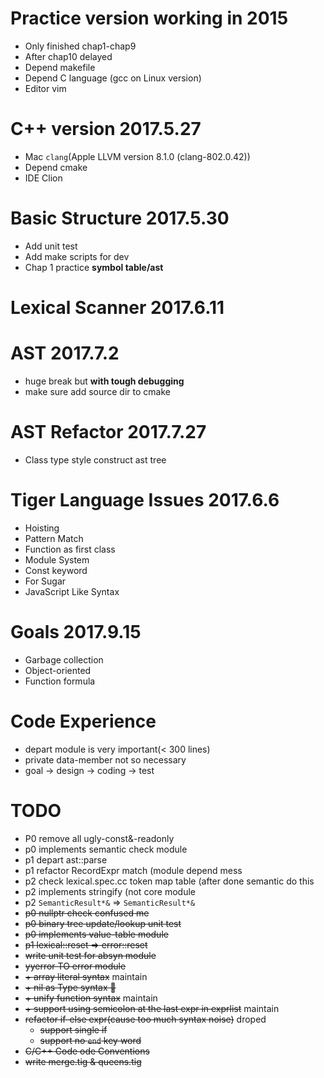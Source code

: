 # Practice version working in 2015

* Only finished chap1-chap9
* After chap10 delayed
* Depend makefile
* Depend C language (gcc on Linux version)
* Editor vim

# C++ version 2017.5.27

* Mac `clang`(Apple LLVM version 8.1.0 (clang-802.0.42))
* Depend cmake
* IDE Clion

# Basic Structure 2017.5.30

* Add unit test
* Add make scripts for dev
* Chap 1 practice __symbol table/ast__

# Lexical Scanner 2017.6.11

# AST 2017.7.2

* huge break but __with tough debugging__
* make sure add source dir to cmake

# AST Refactor 2017.7.27

* Class type style construct ast tree  

# Tiger Language Issues 2017.6.6

* Hoisting
* Pattern Match
* Function as first class
* Module System
* Const keyword
* For Sugar
* JavaScript Like Syntax

# Goals 2017.9.15

* Garbage collection
* Object-oriented
* Function formula

# Code Experience

* depart module is very important(< 300 lines)
* private data-member not so necessary
* goal -> design -> coding -> test

# TODO
* P0 remove all ugly-const&-readonly
* p0 implements semantic check module 
* p1 depart ast::parse
* p1 refactor RecordExpr match (module depend mess
* p2 check lexical.spec.cc token map table (after done semantic do this
* p2 implements stringify (not core module
* p2 `SemanticResult*&` => `SemanticResult*&`
* ~~p0 nullptr check confused me~~
* ~~p0 binary tree update/lookup unit test~~
* ~~p0 implements value-table module~~
* ~~p1 lexical::reset => error::reset~~
* ~~write unit test for absyn module~~
* ~~yyerror TO error module~~
* ~~\+ array literal syntax~~ maintain
* ~~\+ nil as Type syntax 🌿️~~
* ~~\+ unify function syntax~~ maintain
* ~~\+ support using semicolon at the last expr in exprlist~~ maintain
* ~~refactor if-else expr(cause too much syntax noise)~~ droped 
	* ~~support single if~~
	* ~~support no `end` key word~~
* ~~C/C++ Code ode Conventions~~
* ~~write merge.tig & queens.tig~~



